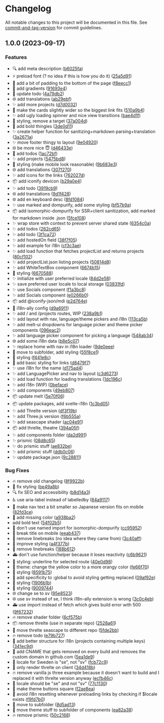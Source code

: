 # Changelog

All notable changes to this project will be documented in this file. See [commit-and-tag-version](https://github.com/absolute-version/commit-and-tag-version) for commit guidelines.

## 1.0.0 (2023-09-17)


### Features

* :mag: add meta description ([b6025fa](https://github.com/henrikvilhelmberglund/henrikvilhelmberglund.github.io/commit/b6025fa50c5aeeca81617ed06a8f92301df5def9))
* :zap: preload font (? no idea if this is how you do it) ([25a5d91](https://github.com/henrikvilhelmberglund/henrikvilhelmberglund.github.io/commit/25a5d9145b54765c54d2392853c42f660f061b42))
* :lipstick: add a bit of padding to the bottom of the page ([f8eecc1](https://github.com/henrikvilhelmberglund/henrikvilhelmberglund.github.io/commit/f8eecc1a6a32ead483fcf2fc7214f808173f7216))
* :lipstick: add gradients ([91693e4](https://github.com/henrikvilhelmberglund/henrikvilhelmberglund.github.io/commit/91693e4a9bd34e3562cfc5c024dffa7c0ae24938))
* :memo: update todo ([4a79db2](https://github.com/henrikvilhelmberglund/henrikvilhelmberglund.github.io/commit/4a79db2079eb737441fbf8c973904998cee07fb5))
* :globe_with_meridians: add translations ([ab29ebf](https://github.com/henrikvilhelmberglund/henrikvilhelmberglund.github.io/commit/ab29ebf2782c99df5237fe00c79cb72bff7f5a9a))
* :sparkles: add more projects ([d7d0032](https://github.com/henrikvilhelmberglund/henrikvilhelmberglund.github.io/commit/d7d0032aa07fb5a931f22e77baa4c0781e9c9183))
* :lipstick: make the cards slightly wider so the biggest link fits ([510a9b4](https://github.com/henrikvilhelmberglund/henrikvilhelmberglund.github.io/commit/510a9b496fa95c76b75ba698bb5a57a0b3c3520d))
* :sparkles: add ugly loading spinner and nice view transitions ([bae4d1f](https://github.com/henrikvilhelmberglund/henrikvilhelmberglund.github.io/commit/bae4d1f866ee3749aa25fcad9ac6f1cd242fa79b))
* :lipstick: styling, remove a target ([37a004d](https://github.com/henrikvilhelmberglund/henrikvilhelmberglund.github.io/commit/37a004dfe7b5389e23ef53c72adb77fc5fcb1f10))
* :art: add bold thingies ([3de0d11](https://github.com/henrikvilhelmberglund/henrikvilhelmberglund.github.io/commit/3de0d1172118442cdf05666e42a2cdebbc0b962f))
* :sparkles: create helper function for sanitizing+markdown parsing+translation ([3a2671a](https://github.com/henrikvilhelmberglund/henrikvilhelmberglund.github.io/commit/3a2671ad96e7280507615187f43d475fca3a2303))
* :sparkles: move footer thingy to layout ([9e04920](https://github.com/henrikvilhelmberglund/henrikvilhelmberglund.github.io/commit/9e049208ca58f223965012222e935255e3a203ff))
* :globe_with_meridians: be more nice 😇 ([d46433e](https://github.com/henrikvilhelmberglund/henrikvilhelmberglund.github.io/commit/d46433e6ac2a290be85332084d127b1783ec496d))
* :memo: add todos ([1ac72bf](https://github.com/henrikvilhelmberglund/henrikvilhelmberglund.github.io/commit/1ac72bffaab959179bb87f817510a29950268fcf))
* :sparkles: add projects ([5475bd8](https://github.com/henrikvilhelmberglund/henrikvilhelmberglund.github.io/commit/5475bd86b43107abeac729edd7defc649647b030))
* :lipstick: styling (make mobile look reasonable) ([9b683e3](https://github.com/henrikvilhelmberglund/henrikvilhelmberglund.github.io/commit/9b683e391ceb7d7c4d51aed71bf52008a34fcc87))
* :globe_with_meridians: add translations ([307f270](https://github.com/henrikvilhelmberglund/henrikvilhelmberglund.github.io/commit/307f270a691184d991025bf146b60a2797d3de2c))
* :sparkles: add icons for the links ([762027d](https://github.com/henrikvilhelmberglund/henrikvilhelmberglund.github.io/commit/762027dc587418015d7a5447d6712b7b6d697ff2))
* :package: add iconify devicon ([b29a0e4](https://github.com/henrikvilhelmberglund/henrikvilhelmberglund.github.io/commit/b29a0e49113bff19fec9ee4f71d6d70490f93b9e))
* :sparkles: add todo ([3919cb9](https://github.com/henrikvilhelmberglund/henrikvilhelmberglund.github.io/commit/3919cb94f756b96552baa5d4ac5f0063d08449dc))
* :globe_with_meridians: add translations ([9d1f428](https://github.com/henrikvilhelmberglund/henrikvilhelmberglund.github.io/commit/9d1f428177fdb427118b9e3c727582d6d7b6c489))
* :globe_with_meridians: add en keyboard desc ([8fd1084](https://github.com/henrikvilhelmberglund/henrikvilhelmberglund.github.io/commit/8fd1084fdfc47744d1fe6bb985af6fc2ec4ec021))
* :sparkles: use marked and dompurify, add some styling ([bf57b9a](https://github.com/henrikvilhelmberglund/henrikvilhelmberglund.github.io/commit/bf57b9a703e455bacbe24073ffc71f0458a5400a))
* :package: add isomorphic-dompurify for SSR+client sanitization, add marked for markdown inside .json ([5fce108](https://github.com/henrikvilhelmberglund/henrikvilhelmberglund.github.io/commit/5fce108a4229efc6f869631420f1929b64963907))
* :sparkles: wrap store with context to prevent server shared state ([6354c0a](https://github.com/henrikvilhelmberglund/henrikvilhelmberglund.github.io/commit/6354c0afa5031b206581cbf49ae3a63051f7f634))
* :sparkles: add todos ([262cd65](https://github.com/henrikvilhelmberglund/henrikvilhelmberglund.github.io/commit/262cd65debe376a4ecf356dcb4ae61e4163d3fbc))
* :sparkles: add todo ([3f1ca72](https://github.com/henrikvilhelmberglund/henrikvilhelmberglund.github.io/commit/3f1ca72efed4aa9c984ff27a0169febc04a78d92))
* :sparkles: add hostedOn field ([38f7f05](https://github.com/henrikvilhelmberglund/henrikvilhelmberglund.github.io/commit/38f7f059f66ace56ea986ab3a7eda311915224c0))
* :sparkles: add example for i18n ([cf3c3ae](https://github.com/henrikvilhelmberglund/henrikvilhelmberglund.github.io/commit/cf3c3ae0b680683199fe28c3fa1093f460257b6f))
* :sparkles: add load function that fetches projectList and returns projects ([80cf102](https://github.com/henrikvilhelmberglund/henrikvilhelmberglund.github.io/commit/80cf10207d729d362ff156774567e7a845e48685))
* :sparkles: add projectList.json listing projects ([50814d8](https://github.com/henrikvilhelmberglund/henrikvilhelmberglund.github.io/commit/50814d8992b3d22c73744abbd0cf134d7723aa14))
* :sparkles: add WhiteTextBox component ([6674b15](https://github.com/henrikvilhelmberglund/henrikvilhelmberglund.github.io/commit/6674b15506c9abea1fc863ab64a51538359ab497))
* :lipstick: styling ([6670588](https://github.com/henrikvilhelmberglund/henrikvilhelmberglund.github.io/commit/6670588bb13f635db74d0567bff4224adc7567bb))
* :sparkles: initialize with user preferred locale ([84d2e58](https://github.com/henrikvilhelmberglund/henrikvilhelmberglund.github.io/commit/84d2e5848e2ed30371c40ebb06db79df5b55fe0e))
* :sparkles: save preferred user locale to local storage ([03831fd](https://github.com/henrikvilhelmberglund/henrikvilhelmberglund.github.io/commit/03831fd4e4840d66bd689112248edb238fb354f4))
* :sparkles: use Socials component ([f1a3bc8](https://github.com/henrikvilhelmberglund/henrikvilhelmberglund.github.io/commit/f1a3bc819555711bdbaac0c66d8641a5bb11f903))
* :sparkles: add Socials component ([e0266b0](https://github.com/henrikvilhelmberglund/henrikvilhelmberglund.github.io/commit/e0266b0f4e9fd40fb09da1825de7be738e39dd07))
* :package: add @iconify-json/mdi ([e2d764e](https://github.com/henrikvilhelmberglund/henrikvilhelmberglund.github.io/commit/e2d764e89a2656da18d267b73b74b8d3ac91ee28))
* :wrench: i18n-ally config ([d9a6911](https://github.com/henrikvilhelmberglund/henrikvilhelmberglund.github.io/commit/d9a6911fecab7b8b91ddfff54ae459c177b48f78))
* :sparkles: add / and /projects routes, WIP ([238a9b1](https://github.com/henrikvilhelmberglund/henrikvilhelmberglund.github.io/commit/238a9b1c2bffc21d5ba73ef55f260ea09b1c26cd))
* :sparkles: add layout with nav, language/theme pickers and i18n ([113ca5b](https://github.com/henrikvilhelmberglund/henrikvilhelmberglund.github.io/commit/113ca5bf9576f67be37f0d79f3bd47132ab463cd))
* :sparkles: add melt-ui dropdowns for language picker and theme picker components ([096eac2](https://github.com/henrikvilhelmberglund/henrikvilhelmberglund.github.io/commit/096eac2d1f4bb90735b52a5a12c17de8177767cc))
* :sparkles: add language picker component for picking a language ([548ab34](https://github.com/henrikvilhelmberglund/henrikvilhelmberglund.github.io/commit/548ab348ef1873b9812e77ab340ba122162746fe))
* :globe_with_meridians: add some i18n data ([b8e5c07](https://github.com/henrikvilhelmberglund/henrikvilhelmberglund.github.io/commit/b8e5c07a0a06e38af624689ab4b81b7fd09dee36))
* :sparkles: replace home with nav in i18n loader ([9de0eee](https://github.com/henrikvilhelmberglund/henrikvilhelmberglund.github.io/commit/9de0eee796512daeff8e3b42617bb133534ae170))
* :art: move to subfolder, add styling ([55f8ce1](https://github.com/henrikvilhelmberglund/henrikvilhelmberglund.github.io/commit/55f8ce16cf59568709da0d9dce7a3ffee8c38fbb))
* :lipstick: styling ([f441e8c](https://github.com/henrikvilhelmberglund/henrikvilhelmberglund.github.io/commit/f441e8c7b15de11610705e05b32006ad07fbd127))
* :lipstick: add basic styling for links ([d8479f7](https://github.com/henrikvilhelmberglund/henrikvilhelmberglund.github.io/commit/d8479f7df8535ab1763b3c09663bd90071075aa6))
* :sparkles: use i18n for the name ([d175ad4](https://github.com/henrikvilhelmberglund/henrikvilhelmberglund.github.io/commit/d175ad467fc42c6834ae8d7db9afab35195b532c))
* :sparkles: add LanguagePicker and nav to layout ([c3d6273](https://github.com/henrikvilhelmberglund/henrikvilhelmberglund.github.io/commit/c3d62732867e489cec85598855cba8ce8b6a2164))
* :sparkles: add load function for loading translations ([1dc196c](https://github.com/henrikvilhelmberglund/henrikvilhelmberglund.github.io/commit/1dc196c6cf1f5e67201592d807a14c3f8dc97df5))
* :sparkles: add i18n (WIP) ([0beface](https://github.com/henrikvilhelmberglund/henrikvilhelmberglund.github.io/commit/0beface7c157970e9004aca32630909c4a54a11e))
* :sparkles: add components ([49eb807](https://github.com/henrikvilhelmberglund/henrikvilhelmberglund.github.io/commit/49eb8073fe9a16b3ea97f687dcff7a3c03814f52))
* :package: update melt ([5e70f06](https://github.com/henrikvilhelmberglund/henrikvilhelmberglund.github.io/commit/5e70f06fce0b202fed7267febeedd6e32fe583c9))
* :package: update packages, add svelte-i18n ([1c3bd05](https://github.com/henrikvilhelmberglund/henrikvilhelmberglund.github.io/commit/1c3bd05e2470e1fe305bae0d16d0c21535569905))
* :sparkles: add Threlte version ([df3f19b](https://github.com/henrikvilhelmberglund/henrikvilhelmberglund.github.io/commit/df3f19b027393ee805845ec35e1f77784ef41733))
* :sparkles: add Three.js version ([f6b555a](https://github.com/henrikvilhelmberglund/henrikvilhelmberglund.github.io/commit/f6b555a6a9daf936a1b61c5326496d9141ab5ff2))
* :sparkles: add seascape shader ([ac04e91](https://github.com/henrikvilhelmberglund/henrikvilhelmberglund.github.io/commit/ac04e915fc02c17e7d6777cd5569e09e20fa0b1b))
* :package: add threlte, theatre ([394a05f](https://github.com/henrikvilhelmberglund/henrikvilhelmberglund.github.io/commit/394a05fa36ed3ae6f06084bd0724cd5d0bc7bd72))
* :sparkles: add components folder ([da2d991](https://github.com/henrikvilhelmberglund/henrikvilhelmberglund.github.io/commit/da2d99164c51c560fc97cbd9784b1a0e91c1263b))
* :sparkles: prismic ([08d8c65](https://github.com/henrikvilhelmberglund/henrikvilhelmberglund.github.io/commit/08d8c65d3a8a2d9860068105b79f2a2986984995))
* :sparkles: do prismic stuff ([ae832be](https://github.com/henrikvilhelmberglund/henrikvilhelmberglund.github.io/commit/ae832be7ae7d1d59a68716462ee6c924c52dc12c))
* :sparkles: add prismic stuff ([ddb0c06](https://github.com/henrikvilhelmberglund/henrikvilhelmberglund.github.io/commit/ddb0c069ba80047825a43151c0e76aee92c4a2d0))
* :sparkles: update package.json ([9c28811](https://github.com/henrikvilhelmberglund/henrikvilhelmberglund.github.io/commit/9c288116d4306aa9cc94fbc8dc97dc50a7a6c5c9))


### Bug Fixes

* :fire: remove old changelog ([8f9922b](https://github.com/henrikvilhelmberglund/henrikvilhelmberglund.github.io/commit/8f9922be83190b7686a5d12b3e9d6e8907b96463))
* :lipstick: fix styling ([be49a8b](https://github.com/henrikvilhelmberglund/henrikvilhelmberglund.github.io/commit/be49a8b46c902514954953d693f245fc19dda033))
* :mag: fix SEO and accessibility ([b8d14a3](https://github.com/henrikvilhelmberglund/henrikvilhelmberglund.github.io/commit/b8d14a355f74ebb02ec226fd2dbbb4b178918ff4))
* :wheelchair: use aria-label instead of labelledby ([84a9117](https://github.com/henrikvilhelmberglund/henrikvilhelmberglund.github.io/commit/84a91171087e65f2dd5382335b4c9340ad74d7c9))
* :lipstick: make nav text a bit smaller so Japanese version fits on mobile ([82fd3ce](https://github.com/henrikvilhelmberglund/henrikvilhelmberglund.github.io/commit/82fd3ce3a91eb048b6f47c80a820250dd1f148a5))
* :bug: add missing color ([a938ba2](https://github.com/henrikvilhelmberglund/henrikvilhelmberglund.github.io/commit/a938ba2b2a12a62758074e14f69566d07e1dc5b5))
* add bold text ([54f02b5](https://github.com/henrikvilhelmberglund/henrikvilhelmberglund.github.io/commit/54f02b53aa19e71353138b4e26ca3beb6045c36e))
* :bug: don't use named import for isomorphic-dompurify ([cc95952](https://github.com/henrikvilhelmberglund/henrikvilhelmberglund.github.io/commit/cc9595290591885843a5d538de7ce575584c35db))
* :lipstick: break title on mobile ([eeab437](https://github.com/henrikvilhelmberglund/henrikvilhelmberglund.github.io/commit/eeab43766a2c7aeab4d181c624de745b657dec43))
* :art: remove linebreaks (no idea where they came from) ([3c40aff](https://github.com/henrikvilhelmberglund/henrikvilhelmberglund.github.io/commit/3c40aff3f7b3f4f34e21908f3b46c00565fd774b))
* :lipstick: improve styling ([a4f377b](https://github.com/henrikvilhelmberglund/henrikvilhelmberglund.github.io/commit/a4f377b6cffc383ae17c203381c2a703a5aedac5))
* :bug: remove linebreaks ([188b612](https://github.com/henrikvilhelmberglund/henrikvilhelmberglund.github.io/commit/188b6124ced146a1e158618f7b04f56d065f6459))
* :ambulance: don't use function/helper because it loses reactivity ([c6b9621](https://github.com/henrikvilhelmberglund/henrikvilhelmberglund.github.io/commit/c6b962125ed9ae7b0eef8fa5c81a02fb082c8f2e))
* :lipstick: styling: underline for selected route ([40e0d98](https://github.com/henrikvilhelmberglund/henrikvilhelmberglund.github.io/commit/40e0d98c87a65e130ddd6fa37f2d3bf60f5f54eb))
* :lipstick: theme: change the yellow color to a more orangy color ([fe66f70](https://github.com/henrikvilhelmberglund/henrikvilhelmberglund.github.io/commit/fe66f701ccfd32e89f387b10111773892f190b22))
* :lipstick: styling ([8591b75](https://github.com/henrikvilhelmberglund/henrikvilhelmberglund.github.io/commit/8591b75eed6582498a485748a4dbe744507fbbc2))
* :lipstick: add specificity to :global to avoid <a> styling getting replaced ([09af92e](https://github.com/henrikvilhelmberglund/henrikvilhelmberglund.github.io/commit/09af92e02df78ab81b04be93913979159aa247bf))
* :lipstick: styling ([1906b1b](https://github.com/henrikvilhelmberglund/henrikvilhelmberglund.github.io/commit/1906b1bb4d3f8fb80c8138939a37818ca90fcb96))
* :lipstick: styling ([9009744](https://github.com/henrikvilhelmberglund/henrikvilhelmberglund.github.io/commit/900974456c5adb1694675e795a0a96e882bee73a))
* :globe_with_meridians: change se to sv ([95e8523](https://github.com/henrikvilhelmberglund/henrikvilhelmberglund.github.io/commit/95e852306a0d9b1a9766b7ad3252c30dd6b860ae))
* :globe_with_meridians: use sv instead of se, I think i18n-ally extension is wrong ([3c0c4eb](https://github.com/henrikvilhelmberglund/henrikvilhelmberglund.github.io/commit/3c0c4eb6eb991f89bb7895cb07d668589ab9c202))
* :ambulance: use import instead of fetch which gives build error with 500 ([9f67232](https://github.com/henrikvilhelmberglund/henrikvilhelmberglund.github.io/commit/9f672324067ca122712f6a3c35916ade563f96b1))
* :fire: remove shader folder ([6cf575b](https://github.com/henrikvilhelmberglund/henrikvilhelmberglund.github.io/commit/6cf575befe711a94d16bfbf4678f24a20040fd58))
* :package: remove threlte (use in separate repo) ([2528a61](https://github.com/henrikvilhelmberglund/henrikvilhelmberglund.github.io/commit/2528a61a3850ddd4a78c56c3abdbbe9854ab5f71))
* :truck: move threlte seascape to different repo ([5fde2bb](https://github.com/henrikvilhelmberglund/henrikvilhelmberglund.github.io/commit/5fde2bbef662c9b3b3d4eb1934416d428dedd8c0))
* :fire: remove todo ([e79b727](https://github.com/henrikvilhelmberglund/henrikvilhelmberglund.github.io/commit/e79b727a1cb603d85717449828d242dbbb56b7cf))
* :art: add better structure for i18n (projects containing multiple keys) ([341ec9d](https://github.com/henrikvilhelmberglund/henrikvilhelmberglund.github.io/commit/341ec9d3cf62bbc73ebcdd783666008f5bb5ae72))
* :green_heart: add CNAME that gets removed on every build and removes the custom domain in github.com ([5ea1de9](https://github.com/henrikvilhelmberglund/henrikvilhelmberglund.github.io/commit/5ea1de963fbf5cd79073a7ede1c1e8ed59d4b3f3))
* :bug: locale for Sweden is "se", not "sv" ([fcb72c9](https://github.com/henrikvilhelmberglund/henrikvilhelmberglund.github.io/commit/fcb72c9e4f99d920c709eec0d4824d6e27f43ebc))
* :bug: only render threlte on client ([34d418b](https://github.com/henrikvilhelmberglund/henrikvilhelmberglund.github.io/commit/34d418bf6353eb6ffc458fe13f12b0d8386fdca1))
* :fire: remove vanilla js three example because it doesn't want to build and I replaced it with threlte version anyway ([ecfb46c](https://github.com/henrikvilhelmberglund/henrikvilhelmberglund.github.io/commit/ecfb46c135514703561d9643125784be39c610da))
* :bug: locale should be "se" and not "sv" ([77c1130](https://github.com/henrikvilhelmberglund/henrikvilhelmberglund.github.io/commit/77c11300c678de71f579ce269303fe7953025eca))
* :lipstick: make theme buttons square ([f2ae8ea](https://github.com/henrikvilhelmberglund/henrikvilhelmberglund.github.io/commit/f2ae8ea8454dc0bdb447764bbe87d60b95e2b2f6))
* :bug: avoid i18n resetting whenever preloading links by checking if $locale exists ([f9fd7b0](https://github.com/henrikvilhelmberglund/henrikvilhelmberglund.github.io/commit/f9fd7b0ddbfc1a20e7c1b57df2188c513ef071d6))
* :art: move to subfolder ([8d5ad13](https://github.com/henrikvilhelmberglund/henrikvilhelmberglund.github.io/commit/8d5ad138eddad9af277025571e863558e88afba8))
* :art: move theme stuff to subfolder of components ([ea82a38](https://github.com/henrikvilhelmberglund/henrikvilhelmberglund.github.io/commit/ea82a38a1290a45375bc9dde20dfac2012cf4400))
* :fire: remove prismic ([50c2168](https://github.com/henrikvilhelmberglund/henrikvilhelmberglund.github.io/commit/50c216897840108566c64bc10b10709aa57a418f))
